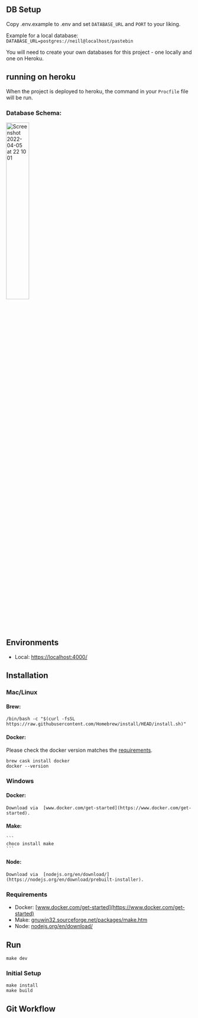 
## DB Setup

Copy .env.example to .env and set `DATABASE_URL` and `PORT` to your liking.

Example for a local database: `DATABASE_URL=postgres://neill@localhost/pastebin`

You will need to create your own databases for this project - one locally and one on Heroku.

## running on heroku

When the project is deployed to heroku, the command in your `Procfile` file will be run.

### Database Schema:
  [<p><img width="35%" alt="Screenshot 2022-04-05 at 22 10 01" src="https://user-images.githubusercontent.com/32649229/165402738-6f4bdbdd-4ecf-4ff1-8eea-5ebd1c90f580.png"><p>](https://dbdiagram.io/d/625ebbb31072ae0b6aac0958)

## Environments
- Local: [https://localhost:4000/](https://localhost:4000/)

## Installation

### Mac/Linux

#### Brew:
```
/bin/bash -c "$(curl -fsSL https://raw.githubusercontent.com/Homebrew/install/HEAD/install.sh)"
```

#### Docker:

Please check the docker version matches the [requirements](#requirements).

```
brew cask install docker
docker --version
```

### Windows

#### Docker:
    Download via  [www.docker.com/get-started](https://www.docker.com/get-started).

#### Make:
    ```
    choco install make
    ```

#### Node:
    Download via  [nodejs.org/en/download/](https://nodejs.org/en/download/prebuilt-installer).

### Requirements
- Docker: [www.docker.com/get-started](https://www.docker.com/get-started)
- Make: [gnuwin32.sourceforge.net/packages/make.htm](https://gnuwin32.sourceforge.net/packages/make.htm)
- Node: [nodejs.org/en/download/](https://nodejs.org/en/download/prebuilt-installer)
## Run

```
make dev
```

### Initial Setup
```
make install
make build
```

## Git Workflow
